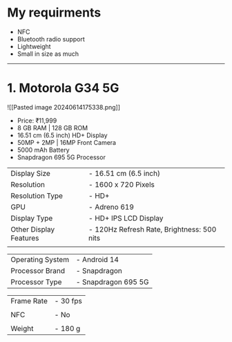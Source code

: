 # My requirments
- NFC
- Bluetooth radio support
- Lightweight
- Small in size as much




---



# 1. Motorola G34 5G
![[Pasted image 20240614175338.png]]
- Price: ₹11,999
- 8 GB RAM | 128 GB ROM
- 16.51 cm (6.5 inch) HD+ Display
- 50MP + 2MP | 16MP Front Camera
- 5000 mAh Battery
- Snapdragon 695 5G Processor

|                        |                                            |
| ---------------------- | ------------------------------------------ |
| Display Size           | - 16.51 cm (6.5 inch)                      |
| Resolution             | - 1600 x 720 Pixels                        |
| Resolution Type        | - HD+                                      |
| GPU                    | - Adreno 619                               |
| Display Type           | - HD+ IPS LCD Display                      |
| Other Display Features | - 120Hz Refresh Rate, Brightness: 500 nits |
|                        |                                            |

|                  |                     |
| ---------------- | ------------------- |
| Operating System | - Android 14        |
| Processor Brand  | - Snapdragon        |
| Processor Type   | - Snapdragon 695 5G |

|            |          |
| ---------- | -------- |
| Frame Rate | - 30 fps |
|            |          |
| NFC        | - No     |
|            |          |
| Weight     | - 180 g  |

